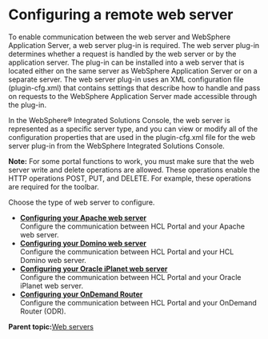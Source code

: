 # Configuring a remote web server

To enable communication between the web server and WebSphere Application Server, a web server plug-in is required. The web server plug-in determines whether a request is handled by the web server or by the application server. The plug-in can be installed into a web server that is located either on the same server as WebSphere Application Server or on a separate server. The web server plug-in uses an XML configuration file \(plugin-cfg.xml\) that contains settings that describe how to handle and pass on requests to the WebSphere Application Server made accessible through the plug-in.

In the WebSphere® Integrated Solutions Console, the web server is represented as a specific server type, and you can view or modify all of the configuration properties that are used in the plugin-cfg.xml file for the web server plug-in from the WebSphere Integrated Solutions Console.

**Note:** For some portal functions to work, you must make sure that the web server write and delete operations are allowed. These operations enable the HTTP operations POST, PUT, and DELETE. For example, these operations are required for the toolbar.

Choose the type of web server to configure.

-   **[Configuring your Apache web server](../config/cfg_apache.md)**  
Configure the communication between HCL Portal and your Apache web server.
-   **[Configuring your Domino web server](../config/cfg_domino.md)**  
Configure the communication between HCL Portal and your HCL Domino web server.
-   **[Configuring your Oracle iPlanet web server](../config/cfg_iplanet.md)**  
Configure the communication between HCL Portal and your Oracle iPlanet web server.
-   **[Configuring your OnDemand Router](../config/cfg_odr.md)**  
Configure the communication between HCL Portal and your OnDemand Router \(ODR\).

**Parent topic:**[Web servers](../config/config_webservers.md)

